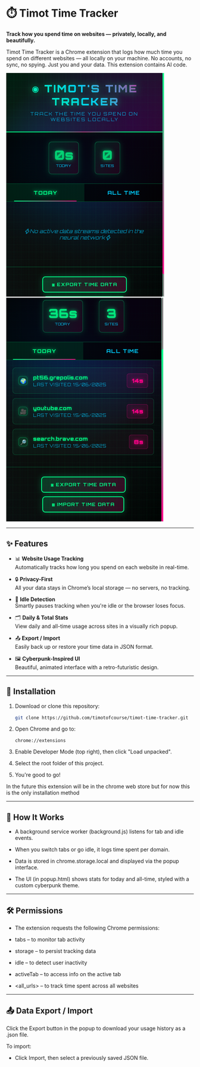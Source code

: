 # ⏱️ Timot Time Tracker

**Track how you spend time on websites — privately, locally, and beautifully.**

Timot Time Tracker is a Chrome extension that logs how much time you spend on different websites — all locally on your machine. No accounts, no sync, no spying. Just you and your data. This extension contains AI code.

![Timot Time Tracker UI Screenshot 1](screenshots/poppup_000.png)
![Timot Time Tracker UI Screenshot 2](screenshots/poppup_001.png)


---

## ✨ Features

- 📊 **Website Usage Tracking**  
  Automatically tracks how long you spend on each website in real-time.

- 🔒 **Privacy-First**  
  All your data stays in Chrome’s local storage — no servers, no tracking.

- 🌙 **Idle Detection**  
  Smartly pauses tracking when you're idle or the browser loses focus.

- 🗂️ **Daily & Total Stats**  
  View daily and all-time usage across sites in a visually rich popup.

- 📤 **Export / Import**  
  Easily back up or restore your time data in JSON format.

- 🖼️ **Cyberpunk-Inspired UI**  
  Beautiful, animated interface with a retro-futuristic design.

---

## 🚀 Installation

1. Download or clone this repository:
   ```bash
   git clone https://github.com/timotofcourse/timot-time-tracker.git

2. Open Chrome and go to:
    ```
    chrome://extensions

3. Enable Developer Mode (top right), then click "Load unpacked".

4. Select the root folder of this project.

5. You're good to go!

In the future this extension will be in the chrome web store but for now this is the only installation method

---

## 🔧 How It Works

- A background service worker (background.js) listens for tab and idle events.

- When you switch tabs or go idle, it logs time spent per domain.

- Data is stored in chrome.storage.local and displayed via the popup interface.

- The UI (in popup.html) shows stats for today and all-time, styled with a custom cyberpunk theme.

---

## 🛠 Permissions

- The extension requests the following Chrome permissions:

- tabs – to monitor tab activity

- storage – to persist tracking data

- idle – to detect user inactivity

- activeTab – to access info on the active tab

- <all_urls> – to track time spent across all websites

---

## 📤 Data Export / Import

Click the Export button in the popup to download your usage history as a .json file.

To import:

- Click Import, then select a previously saved JSON file.
